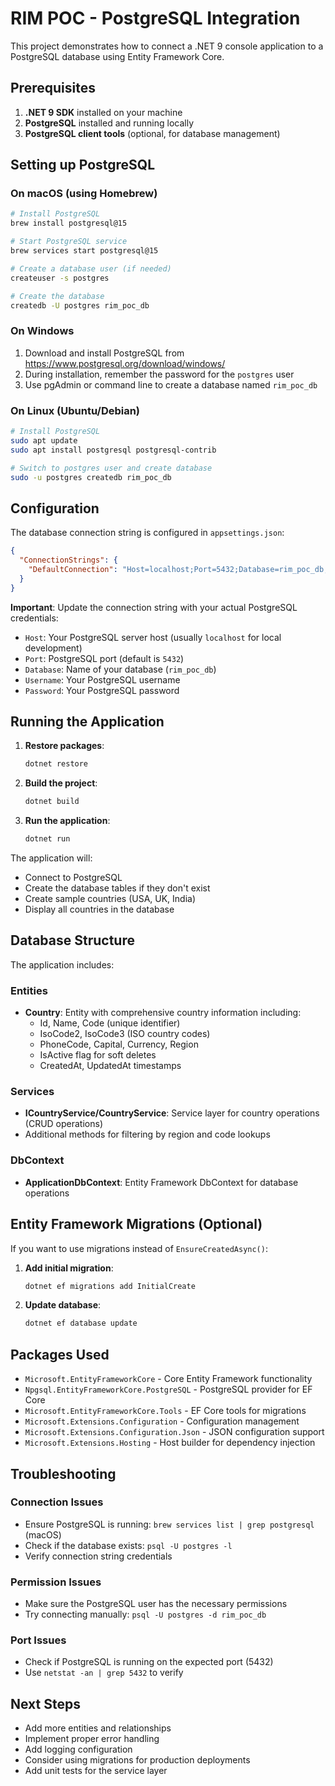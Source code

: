 # RIM POC - PostgreSQL Integration

This project demonstrates how to connect a .NET 9 console application to a PostgreSQL database using Entity Framework Core.

## Prerequisites

1. **.NET 9 SDK** installed on your machine
2. **PostgreSQL** installed and running locally
3. **PostgreSQL client tools** (optional, for database management)

## Setting up PostgreSQL

### On macOS (using Homebrew)

```bash
# Install PostgreSQL
brew install postgresql@15

# Start PostgreSQL service
brew services start postgresql@15

# Create a database user (if needed)
createuser -s postgres

# Create the database
createdb -U postgres rim_poc_db
```

### On Windows

1. Download and install PostgreSQL from https://www.postgresql.org/download/windows/
2. During installation, remember the password for the `postgres` user
3. Use pgAdmin or command line to create a database named `rim_poc_db`

### On Linux (Ubuntu/Debian)

```bash
# Install PostgreSQL
sudo apt update
sudo apt install postgresql postgresql-contrib

# Switch to postgres user and create database
sudo -u postgres createdb rim_poc_db
```

## Configuration

The database connection string is configured in `appsettings.json`:

```json
{
  "ConnectionStrings": {
    "DefaultConnection": "Host=localhost;Port=5432;Database=rim_poc_db;Username=postgres;Password=postgres"
  }
}
```

**Important**: Update the connection string with your actual PostgreSQL credentials:

- `Host`: Your PostgreSQL server host (usually `localhost` for local development)
- `Port`: PostgreSQL port (default is `5432`)
- `Database`: Name of your database (`rim_poc_db`)
- `Username`: Your PostgreSQL username
- `Password`: Your PostgreSQL password

## Running the Application

1. **Restore packages**:

   ```bash
   dotnet restore
   ```

2. **Build the project**:

   ```bash
   dotnet build
   ```

3. **Run the application**:
   ```bash
   dotnet run
   ```

The application will:

- Connect to PostgreSQL
- Create the database tables if they don't exist
- Create sample countries (USA, UK, India)
- Display all countries in the database

## Database Structure

The application includes:

### Entities

- **Country**: Entity with comprehensive country information including:
  - Id, Name, Code (unique identifier)
  - IsoCode2, IsoCode3 (ISO country codes)
  - PhoneCode, Capital, Currency, Region
  - IsActive flag for soft deletes
  - CreatedAt, UpdatedAt timestamps

### Services

- **ICountryService/CountryService**: Service layer for country operations (CRUD operations)
- Additional methods for filtering by region and code lookups

### DbContext

- **ApplicationDbContext**: Entity Framework DbContext for database operations

## Entity Framework Migrations (Optional)

If you want to use migrations instead of `EnsureCreatedAsync()`:

1. **Add initial migration**:

   ```bash
   dotnet ef migrations add InitialCreate
   ```

2. **Update database**:
   ```bash
   dotnet ef database update
   ```

## Packages Used

- `Microsoft.EntityFrameworkCore` - Core Entity Framework functionality
- `Npgsql.EntityFrameworkCore.PostgreSQL` - PostgreSQL provider for EF Core
- `Microsoft.EntityFrameworkCore.Tools` - EF Core tools for migrations
- `Microsoft.Extensions.Configuration` - Configuration management
- `Microsoft.Extensions.Configuration.Json` - JSON configuration support
- `Microsoft.Extensions.Hosting` - Host builder for dependency injection

## Troubleshooting

### Connection Issues

- Ensure PostgreSQL is running: `brew services list | grep postgresql` (macOS)
- Check if the database exists: `psql -U postgres -l`
- Verify connection string credentials

### Permission Issues

- Make sure the PostgreSQL user has the necessary permissions
- Try connecting manually: `psql -U postgres -d rim_poc_db`

### Port Issues

- Check if PostgreSQL is running on the expected port (5432)
- Use `netstat -an | grep 5432` to verify

## Next Steps

- Add more entities and relationships
- Implement proper error handling
- Add logging configuration
- Consider using migrations for production deployments
- Add unit tests for the service layer
